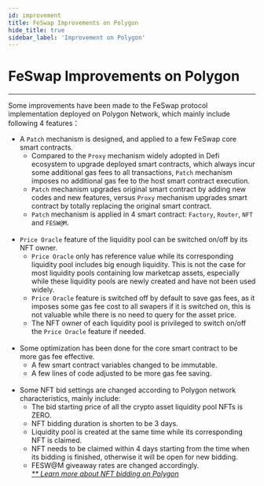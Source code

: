 ```yaml
---
id: improvement
title: FeSwap Improvements on Polygon
hide_title: true
sidebar_label: 'Improvement on Polygon'
---
```


<div  className="title">
  <h1> FeSwap Improvements on Polygon </h1>
</div>

_______________________

Some improvements have been made to the FeSwap protocol implementation deployed on Polygon Network, which mainly include following 4 features： 

+ A `Patch` mechanism is designed, and applied to a few FeSwap core smart contracts.
  + Compared to the `Proxy` mechanism widely adopted in Defi ecosystem to upgrade deployed smart contracts, which always incur some additional gas fees to all transactions, `Patch` mechanism imposes no additional gas fee to the host smart contract execution.
  + `Patch` mechanism upgrades original smart contract by adding new codes and new features, versus `Proxy` mechanism upgrades smart contract by totally replacing the original smart contract.  
  + `Patch` mechanism is applied in 4 smart contract: `Factory`, `Router`, `NFT` and `FESW@M`. <br/><br/>
+ `Price Oracle` feature of the liquidity pool can be switched on/off by its NFT owner.
  + `Price Oracle` only has reference value while its corresponding liquidity pool includes big enough liquidity. This is not the case for most liquidity pools containing low marketcap assets, especially while these liquidity pools are newly created and have not been used widely.
  + `Price Oracle` feature is switched off by default to save gas fees, as it imposes some gas fee cost to all swapers if it is switched on, this is not valuable while there is no need to query for the asset price.
  + The NFT owner of each liquidity pool is privileged to switch on/off the `Price Oracle` feature if needed. <br/><br/>
+ Some optimization has been done for the core smart contract to be more gas fee effective.
  + A few smart contract variables changed to be immutable. 
  + A few lines of code adjusted to be more gas fee saving. <br/><br/>
+ Some NFT bid settings are changed according to Polygon network characteristics, mainly include:
  + The bid starting price of all the crypto asset liquidity pool NFTs is ZERO.
  + NFT bidding duration is shorten to be 3 days.
  + Liquidity pool is created at the same time while its corresponding NFT is claimed. 
  + NFT needs to be claimed within 4 days starting from the time when its bidding is finished, otherwise it will be open for new bidding.
  + FESW@M giveaway rates are changed accordingly.<br/>
    *[** Learn more about NFT bidding on Polygon](./nft)*<br/>
